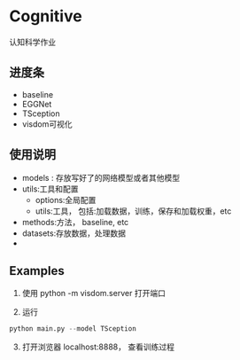 # Cognitive
认知科学作业

## 进度条
- baseline
- EGGNet
- TSception
- visdom可视化

## 使用说明
- models : 存放写好了的网络模型或者其他模型
- utils:工具和配置
	- options:全局配置
	- utils:工具， 包括:加载数据，训练，保存和加载权重，etc
- methods:方法， baseline, etc
- datasets:存放数据，处理数据
-

## Examples
1. 使用 python -m visdom.server 打开端口

2. 运行
```python
python main.py --model TSception
```

3. 打开浏览器 localhost:8888， 查看训练过程
